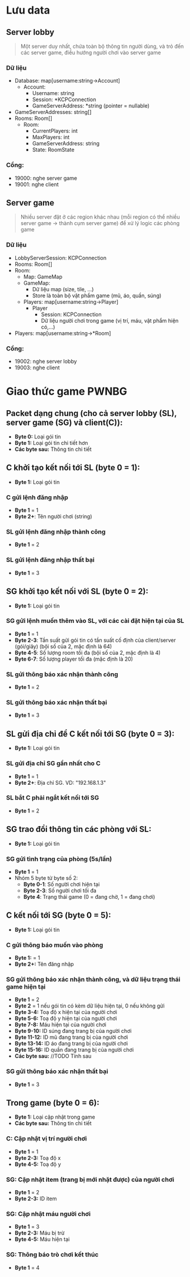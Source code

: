 # Lưu data

## Server lobby

> Một server duy nhất, chứa toàn bộ thông tin người dùng, và trỏ đến các server game, điều hướng người chơi vào server game

### Dữ liệu

- Database: map[username:string->Account]
  - Account:
    - Username: string
    - Session: \*KCPConnection
    - GameServerAddress: \*string (pointer = nullable)
- GameServerAddresses: string\[]
- Rooms: Room[]
  - Room:
    - CurrentPlayers: int
    - MaxPlayers: int
    - GameServerAddress: string
    - State: RoomState

### Cổng:

- 19000: nghe server game
- 19001: nghe client

## Server game

> Nhiều server đặt ở các region khác nhau (mỗi region có thể nhiều server game -> thành cụm server game) để xử lý logic các phòng game

### Dữ liệu

- LobbyServerSession: KCPConnection
- Rooms: Room\[]
- Room:
  - Map: GameMap
  - GameMap:
    - Dữ liệu map (size, tile, ...)
    - Store là toàn bộ vật phẩm game (mũ, áo, quần, súng)
  - Players: map[username:string->Player]
    - Player
      - Session: KCPConnection
      - Dữ liệu người chơi trong game (vị trí, máu, vật phẩm hiện có,...)
- Players: map[username:string->*Room]

### Cổng:

-   19002: nghe server lobby
-   19003: nghe client

# Giao thức game PWNBG

## Packet dạng chung (cho cả server lobby (SL), server game (SG) và client(C)):

-   **Byte 0:** Loại gói tin
-   **Byte 1:** Loại gói tin chi tiết hơn
-   **Các byte sau:** Thông tin chi tiết

## C khởi tạo kết nối tới SL (byte 0 = 1):

-   **Byte 1:** Loại gói tin

### C gửi lệnh đăng nhập

-   **Byte 1** = 1
-   **Byte 2+**: Tên người chơi (string)

### SL gửi lệnh đăng nhập thành công

-   **Byte 1** = 2

### SL gửi lệnh đăng nhập thất bại

-   **Byte 1** = 3

## SG khởi tạo kết nối với SL (byte 0 = 2):

-   **Byte 1:** Loại gói tin

### SG gửi lệnh muốn thêm vào SL, với các cài đặt hiện tại của SL

-   **Byte 1** = 1
-   **Byte 2-3**: Tần suất gửi gói tin có tần suất cố định của client/server (gói/giây) (bội số của 2, mặc định là 64)
-   **Byte 4-5**: Số lượng room tối đa (bội số của 2, mặc định là 4)
-   **Byte 6-7**: Số lượng player tối đa (mặc định là 20)

### SL gửi thông báo xác nhận thành công

-   **Byte 1** = 2

### SL gửi thông báo xác nhận thất bại

-   **Byte 1** = 3

## SL gửi địa chỉ để C kết nối tới SG (byte 0 = 3):

-   **Byte 1:** Loại gói tin

### SL gửi địa chỉ SG gần nhất cho C

-   **Byte 1** = 1
-   **Byte 2+**: Địa chỉ SG. VD: "192.168.1.3"

### SL bắt C phải ngắt kết nối tới SG

-   **Byte 1** = 2

## SG trao đổi thông tin các phòng với SL:

-   **Byte 1:** Loại gói tin

### SG gửi tình trạng của phòng (5s/lần)

- **Byte 1** = 1
- Nhóm 5 byte từ byte số 2:
  - **Byte 0-1**: Số người chơi hiện tại
  - **Byte 2-3**: Số người chơi tối đa
  - **Byte 4**: Trạng thái game (0 = đang chờ, 1 = đang chơi)

## C kết nối tới SG (byte 0 = 5):

-   **Byte 1:** Loại gói tin

### C gửi thông báo muốn vào phòng

- **Byte 1:** = 1
- **Byte 2+:** Tên đăng nhập

### SG gửi thông báo xác nhận thành công, và dữ liệu trạng thái game hiện tại

- **Byte 1** = 2
- **Byte 2** = 1 nếu gói tin có kèm dữ liệu hiện tại, 0 nếu không gửi
- **Byte 3-4:** Toạ độ x hiện tại của người chơi
- **Byte 5-6:** Toạ độ y hiện tại của người chơi
- **Byte 7-8:** Máu hiện tại của người chơi
- **Byte 9-10:** ID súng đang trang bị của người chơi
- **Byte 11-12:** ID mũ đang trang bị của người chơi
- **Byte 13-14:** ID áo đang trang bị của người chơi
- **Byte 15-16:** ID quần đang trang bị của người chơi
- **Các byte sau:** //TODO Tính sau

### SG gửi thông báo xác nhận thất bại

-   **Byte 1** = 3

## Trong game (byte 0 = 6):

-   **Byte 1:** Loại cập nhật trong game
-   **Các byte sau:** Thông tin chi tiết

### C: Cập nhật vị trí người chơi

-   **Byte 1** = 1
-   **Byte 2-3:** Toạ độ x
-   **Byte 4-5:** Toạ độ y

### SG: Cập nhật item (trang bị mới nhặt được) của người chơi

-   **Byte 1** = 2
-   **Byte 2-3:** ID item

### SG: Cập nhật máu người chơi

- **Byte 1** = 3
- **Byte 2-3:** Máu bị trừ
- **Byte 4-5:** Máu hiện tại

### SG: Thông báo trò chơi kết thúc

- **Byte 1** = 4